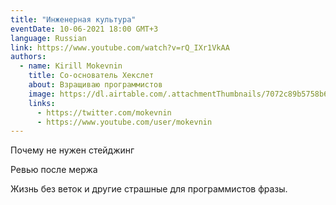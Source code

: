 ```yaml
---
title: "Инженерная культура"
eventDate: 10-06-2021 18:00 GMT+3
language: Russian
link: https://www.youtube.com/watch?v=rQ_IXr1VkAA
authors:
  - name: Kirill Mokevnin
    title: Со-основатель Хекслет
    about: Взращиваю программистов
    image: https://dl.airtable.com/.attachmentThumbnails/7072c89b5758b6152f7bda491af30f57/4fe262de
    links:
      - https://twitter.com/mokevnin
      - https://www.youtube.com/user/mokevnin
---
```


Почему не нужен стейджинг

Ревью после мержа

Жизнь без веток и другие страшные для программистов фразы.
